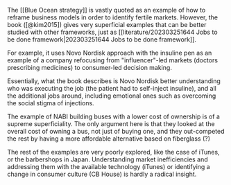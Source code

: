 The [[Blue Ocean strategy]] is vastly quoted as an example of how to reframe business models in order to identify fertile markets. However, the book ([@kim2015]) gives very superficial examples that can be better studied with other frameworks, just as [[literature/202303251644 Jobs to be done framework|202303251644 Jobs to be done framework]]. 

For example, it uses Novo Nordisk approach with the insuline pen as an example of a company refocusing from "influencer"-led markets (doctors prescribing medicines) to consumer-led decision making. 

Essentially, what the book describes is Novo Nordisk better understanding who was executing the job (the patient had to self-inject insuline), and all the additional jobs around, including emotional ones such as overcoming the social stigma of injections. 

The example of NABI building buses with a lower cost of ownership is of a supreme superficiality. The only argument here is that they looked at the overall cost of owning a bus, not just of buying one, and they out-competed the rest by having a more affordable alternative based on fiberglass (?)

The rest of the examples are very poorly explored, like the case of iTunes, or the barbershops in Japan. Understanding market inefficiencies and addressing them with the available technology (iTunes) or identifying a change in consumer culture (CB House) is hardly a radical insight. 